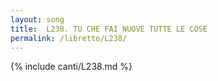 ```yaml
---
layout: song
title:  L238. TU CHE FAI NUOVE TUTTE LE COSE
permalink: /libretto/L238/
---
```

{% include canti/L238.md %}   
